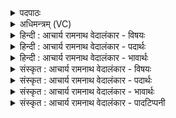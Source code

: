 <details><summary>पदपाठः</summary>

अ꣣ग्नि꣢म्। वः꣣। वृध꣡न्त꣢म्। अ꣣ध्वरा꣡णा꣢म्। पु꣣रूत꣡म꣢म्। अ꣡च्छ꣢꣯। न꣡प्त्रे꣢꣯। स꣡ह꣢꣯स्वते। २१।
</details>

<details><summary>अधिमन्त्रम् (VC)</summary>

- अग्निः
- प्रयोगो भार्गवः
- गायत्री
- षड्जः
- आग्नेयं काण्डम्
</details>

<details><summary>हिन्दी : आचार्य रामनाथ वेदालंकार - विषयः</summary>

प्रथम मन्त्र में परमात्माग्नि की उपासना के लिए मनुष्यों को प्रेरित किया गया है।
</details>

<details><summary>हिन्दी : आचार्य रामनाथ वेदालंकार - पदार्थः</summary>

पदार्थान्वयभाषाः -  हे मनुष्यो, (वः) आप लोग (सहस्वते) प्रशस्त बल से युक्त (नप्त्रे) पतन को प्राप्त न होनेवाली तथा पतित न करनेवाली भौतिक सन्तान तथा सद्गुणादिरूप दिव्य सन्तान की प्राप्ति के लिए, (वृधन्तम्) वृद्धि करनेवाले, (अध्वराणाम्) अग्निहोत्रादि-अश्वमेधपर्यन्त, हिंसा-रहित, कर्मकाण्डमय यज्ञों के अथवा स्तुति, प्रार्थना, उपासना, स्वाध्याय, ब्रह्मयज्ञादि ज्ञानयज्ञों के (पुरूतमम्) अतिशय पूरक (अग्निम्) तेजोमय, अग्रणी परमात्मा के (अच्छ) अभिमुख होवो, अर्थात् उसकी आराधना करो ॥१॥
</details>

<details><summary>हिन्दी : आचार्य रामनाथ वेदालंकार - भावार्थः</summary>

भावार्थभाषाः -  परमेश्वर उपासकों की उन्नति करता है, उनसे किये जानेवाले ज्ञानयज्ञ, भक्तियज्ञ और कर्मयज्ञों को पूर्ण करता है और उन्हें सुप्रशस्त सन्तान तथा सद्गुण प्राप्त कराता है ॥१॥
</details>

<details><summary>संस्कृत : आचार्य रामनाथ वेदालंकार - विषयः</summary>

तत्राद्ये मन्त्रे परमात्मानमुपासितुं जनान् प्रेरयति।
</details>

<details><summary>संस्कृत : आचार्य रामनाथ वेदालंकार - पदार्थः</summary>

पदार्थान्वयभाषाः -  हे मनुष्याः ! (वः२) यूयम् (सहस्वते) प्रशस्तबलयुक्ताय। सह इति बलनाम। निघं० २।९, प्रशंसार्थे मतुप्। (नप्त्रे३) अपतनशीलाय अपत्याय, भौतिकसन्तानस्य सद्गुणादिरूपदिव्यसन्तानस्य च प्राप्तये इत्यर्थः। तादर्थ्ये चतुर्थी। न पतति पातयति वा स नप्ता नञ्पूर्वात् पत्लृधातोः नप्तृनेष्टृ०’ उ० २।९७ इति तृच्, नञः प्रकृतिभावः, धातोष्टिलोपश्च। (वृधन्तम्) वर्धयन्तम्। लुप्तणिच्कं रूपम्। (अध्वराणाम्) हिंसारहितानाम् अग्निहोत्राद्यश्वमेधान्तानां कर्मकाण्डयज्ञानाम्, यद्वा स्तुतिप्रार्थनोपासनास्वाध्यायब्रह्मयज्ञादिज्ञानयज्ञानाम् (पुरूतमम्) अतिशयेन पूरयितारम्। पिपर्ति पालयति पूरयति वा यः स पुरुः। पॄ पालन-पूरणयोः इति धातोः ‘पॄभिदिव्यधिगृधिधृषिहृषिभ्यः उ० १।२३। इत्युण्। अतिशयेन पुरुः पुरूतमः। अन्येषामपि दृश्यते अ० ६।३।१३७ इति पूर्वपदस्य दीर्घः। (अग्निम्) परमात्मानम् (अच्छ४) अभिमुखा भवत। अच्छ आभिमुख्ये। संहितायां निपातस्य च अ० ६।३।१३६ इति दीर्घः ॥१॥
</details>

<details><summary>संस्कृत : आचार्य रामनाथ वेदालंकार - भावार्थः</summary>

भावार्थभाषाः -  परमेश्वर उपासकान् वर्धयति, तैरनुष्ठीयमानान् ज्ञानयज्ञान्, भक्तियज्ञान्, कर्म-यज्ञाँश्च पूर्णतां नयति, तान् सुप्रशस्तं सन्तानं सद्गुणाँश्च प्रापयति ॥१॥
</details>

<details><summary>संस्कृत : आचार्य रामनाथ वेदालंकार - पादटिप्पनी</summary>

टिप्पणी:   १. ऋ० ८।१०२।७, साम० ९४६। २. छन्दसि षष्ठीचतुर्थीद्वितीयावत् प्रथमाबहुवचनेऽपि युष्मदस्मदोर्वस्नसादेशौ भवत इति प्रयोगसामर्थ्याल्लभ्यते। तथाहि—वः यूयमित्यर्थः इति भ०। वः यूयम् इति सा०। ३. नप्त्रे पुत्राय। न पतन्ति अनेन लब्धेनेति नप्ता। सहस्वते बलवते। तं लब्धुमित्यर्थः—इति भ०। ४. अच्छ अभिगच्छत इति सा०। निपाताः क्वचित् क्रियामप्यभिव्यञ्जन्ति।
</details>